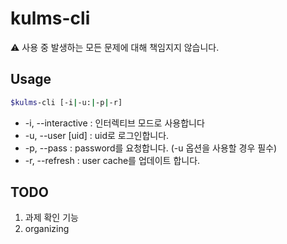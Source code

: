 # kulms-cli

:warning: 사용 중 발생하는 모든 문제에 대해 책임지지 않습니다.

## Usage

```bash
$kulms-cli [-i|-u:|-p|-r]
```

- -i, --interactive : 인터렉티브 모드로 사용합니다
- -u, --user [uid] : uid로 로그인합니다.
- -p, --pass : password를 요청합니다. (-u 옵션을 사용할 경우 필수)
- -r, --refresh : user cache를 업데이트 합니다.

## TODO

1.  과제 확인 기능
2.  organizing